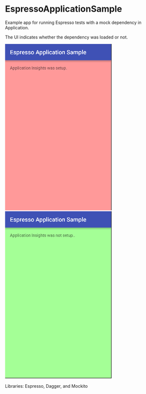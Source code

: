 # EspressoApplicationSample

Example app for running Espresso tests with a mock dependency in Application.

The UI indicates whether the dependency was loaded or not.

![Dependency Loaded](/screenshots/dependency-loaded.png) ![Dependency Not Loaded](/screenshots/dependency-not-loaded.png) 

Libraries: Espresso, Dagger, and Mockito
